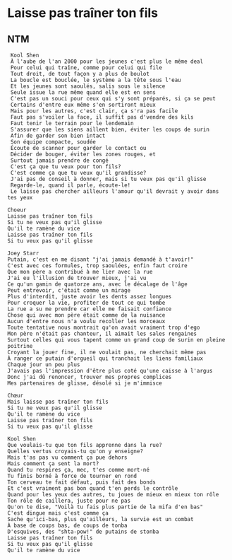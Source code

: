 # Laisse pas traîner ton fils 
## NTM

     Kool Shen  
     À l'aube de l'an 2000 pour les jeunes c'est plus le même deal
     Pour celui qui traîne, comme pour celui qui file
     Tout droit, de tout façon y a plus de boulot
     La boucle est bouclée, le système a la tête sous l'eau
     Et les jeunes sont saoulés, salis sous le silence
     Seule issue la rue même quand elle est en sens
     C'est pas un souci pour ceux qui s'y sont préparés, si ça se peut
     Certains d'entre eux même s'en sortiront mieux
     Mais pour les autres, c'est clair, ça s'ra pas facile
     Faut pas s'voiler la face, il suffit pas d'vendre des kils
     Faut tenir le terrain pour le lendemain
     S'assurer que les siens aillent bien, éviter les coups de surin
     Afin de garder son bien intact
     Son équipe compacte, soudée
     Écoute de scanner pour garder le contact ou
     Décider de bouger, éviter les zones rouges, et
     Surtout jamais prendre de congé
     C'est ça que tu veux pour ton fils?
     C'est comme ça que tu veux qu'il grandisse?
     J'ai pas de conseil à donner, mais si tu veux pas qu'il glisse
     Regarde-le, quand il parle, écoute-le!
     Le laisse pas chercher ailleurs l'amour qu'il devrait y avoir dans tes yeux

    Choeur
    Laisse pas traîner ton fils
    Si tu ne veux pas qu'il glisse
    Qu'il te ramène du vice
    Laisse pas traîner ton fils
    Si tu veux pas qu'il glisse

    Joey Starr
    Putain, c'est en me disant "j'ai jamais demandé à t'avoir!"
    C'est avec ces formules, trop saoulées, enfin faut croire
    Que mon père a contribué à me lier avec la rue
    J'ai eu l'illusion de trouver mieux, j'ai vu
    Ce qu'un gamin de quatorze ans, avec le décalage de l'âge
    Peut entrevoir, c'était comme un mirage
    Plus d'interdit, juste avoir les dents assez longues
    Pour croquer la vie, profiter de tout ce qui tombe
    La rue a su me prendre car elle me faisait confiance
    Chose qui avec mon père était comme de la nuisance
    Aucun d'entre nous n'a voulu recoller les morceaux
    Toute tentative nous montrait qu'on avait vraiment trop d'ego
    Mon père n'était pas chanteur, il aimait les sales rengaines
    Surtout celles qui vous tapent comme un grand coup de surin en pleine poitrine
    Croyant la jouer fine, il ne voulait pas, ne cherchait même pas
    À ranger ce putain d'orgueil qui tranchait les liens familiaux
    Chaque jour un peu plus
    J'avais pas l'impression d'être plus coté qu'une caisse à l'argus
    Donc j'ai dû renoncer, trouver mes propres complices
    Mes partenaires de glisse, désolé si je m'immisce

    Chœur 
    Mais laisse pas traîner ton fils
    Si tu ne veux pas qu'il glisse
    Qu'il te ramène du vice
    Laisse pas traîner ton fils
    Si tu veux pas qu'il glisse

    Kool Shen 
    Que voulais-tu que ton fils apprenne dans la rue?
    Quelles vertus croyais-tu qu'on y enseigne?
    Mais t'as pas vu comment ça pue dehors
    Mais comment ça sent la mort?
    Quand tu respires ça, mec, t'es comme mort-né
    Tu finis borné à force de tourner en rond
    Ton cerveau te fait défaut, puis fait des bonds
    Et c'est vraiment pas bon quand t'en perds le contrôle
    Quand pour les yeux des autres, tu joues de mieux en mieux ton rôle
    Ton rôle de caillera, juste pour ne pas
    Qu'on te dise, "Voilà tu fais plus partie de la mifa d'en bas"
    C'est dingue mais c'est comme ça
    Sache qu'ici-bas, plus qu'ailleurs, la survie est un combat
    À base de coups bas, de coups de tonba
    D'esquives, des "shta-pow!" de putains de stonba
    Laisse pas traîner ton fils
    Si tu veux pas qu'il glisse
    Qu'il te ramène du vice

